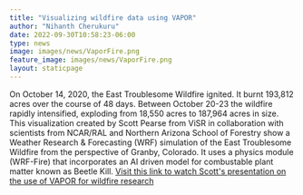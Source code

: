 ```yaml
---
title: "Visualizing wildfire data using VAPOR"
author: "Nihanth Cherukuru"
date: 2022-09-30T10:58:23-06:00
type: news
image: images/news/VaporFire.png
feature_image: images/news/VaporFire.png
layout: staticpage
---
```


On October 14, 2020, the East Troublesome Wildfire ignited. It burnt 193,812 acres over the course of 48 days. Between October 20-23 the wildfire rapidly intensified, exploding from 18,550 acres to 187,964 acres in size. This visualization created by Scott Pearse from ViSR in collaboration with scientists from NCAR/RAL and Northern Arizona School of Forestry show a Weather Research & Forecasting (WRF) simulation of the East Troublesome Wildfire from the perspective of Granby, Colorado. It uses a physics module (WRF-Fire) that incorporates an AI driven model for combustable plant matter known as Beetle Kill.
[Visit this link to watch Scott's presentation on the use of VAPOR for wildfire research](https://drive.google.com/file/d/18S2nZRGt2wwz1Xq77TNOgWfaLxaRsFlB/view?usp=sharing)


